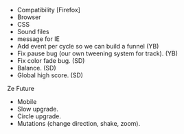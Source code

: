 * Compatibility [Firefox]
 * Browser
 * CSS
 * Sound files
 * message for IE
* Add event per cycle so we can build a funnel (YB)
* Fix pause bug (our own tweening system for track). (YB)
* Fix color fade bug. (SD)
* Balance. (SD)
* Global high score. (SD)

Ze Future 
* Mobile
* Slow upgrade.
* Circle upgrade.
* Mutations (change direction, shake, zoom).

